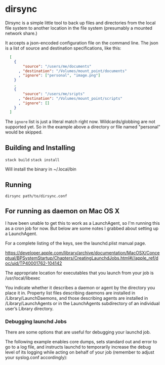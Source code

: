 # dirsync

Dirsync is a simple little tool to back up files and directories from the local
file system to another location in the file system (presumably a mounted
network share.)  

It accepts a json-encoded configuration file on the command line.  The json is a
list of source and destination specifications, like this:

```json
  [
    {   
        "source": "/users/me/documents"
      , "destination": "/Volumes/mount_point/documents"
      , "ignore": ["personal", "image.png"]
    }
    ,
    {  
        "source": "/users/me/sripts"
      , "destination": "/Volumes/mount_point/scripts"
      , "ignore": []
    }
  ]
```
The `ignore` list is just a literal match right now.  Wildcards/globbing are not
supported yet.  So in the example above a directory or file named "personal"
would be skipped.

## Building and Installing

`stack build`
`stack install`

Will install the binary in ~/.local/bin


## Running

`dirsync path/to/dirsync.conf`



## For running as daemon on Mac OS X

I have been unable to get this to work as a LaunchAgent, so I'm running this
as a cron job for now.  But below are some notes I grabbed about setting
up a LaunchAgent.

For a complete listing of the keys, see the launchd.plist manual page.

https://developer.apple.com/library/archive/documentation/MacOSX/Conceptual/BPSystemStartup/Chapters/CreatingLaunchdJobs.html#//apple_ref/doc/uid/TP40001762-104142

The appropriate location for executables that you launch from your job is
/usr/local/libexec

You indicate whether it describes a daemon or agent by the directory you place
it in. Property list files describing daemons are installed in
/Library/LaunchDaemons, and those describing agents are installed in
/Library/LaunchAgents or in the LaunchAgents subdirectory of an individual
user’s Library directory.

### Debugging launchd Jobs

There are some options that are useful for debugging your launchd job.

The following example enables core dumps, sets standard out and error to go to a
log file, and instructs launchd to temporarily increase the debug level of its
logging while acting on behalf of your job (remember to adjust your syslog.conf
accordingly):
  
